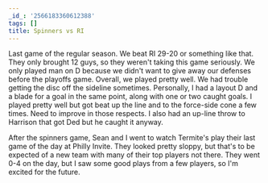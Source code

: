 ```yaml
---
_id_: '2566183360612388'
tags: []
title: Spinners vs RI
---
```


Last game of the regular season. We beat RI 29-20 or something like that. They only brought 12 guys, so they weren't taking this game seriously. We only played man on D because we didn't want to give away our defenses before the playoffs game. Overall, we played pretty well. We had trouble getting the disc off the sideline sometimes. Personally, I had a layout D and a blade for a goal in the same point, along with one or two caught goals. I played pretty well but got beat up the line and to the force-side cone a few times. Need to improve in those respects. I also had an up-line throw to Harrison that got Ded but he caught it anyway. 

After the spinners game, Sean and I went to watch Termite's play their last game of the day at Philly Invite. They looked pretty sloppy, but that's to be expected of a new team with many of their top players not there. They went 0-4 on the day, but I saw some good plays from a few players, so I'm excited for the future.
